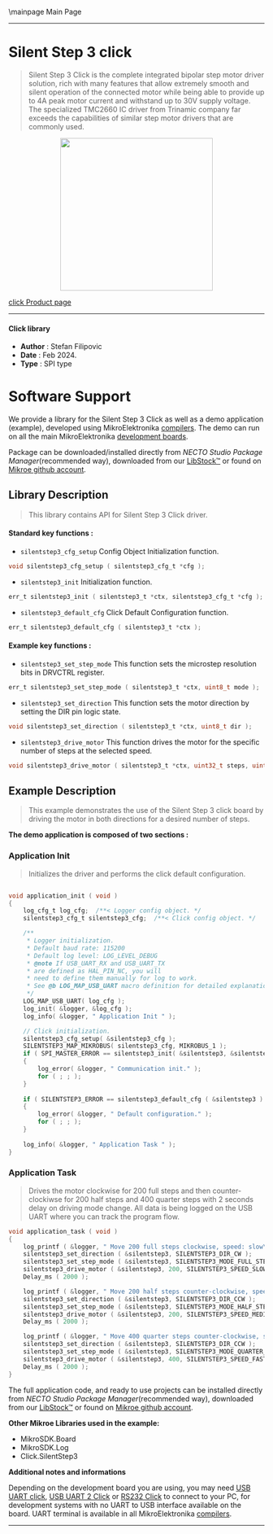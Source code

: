 \mainpage Main Page

---
# Silent Step 3 click

> Silent Step 3 Click is the complete integrated bipolar step motor driver solution, rich with many features that allow extremely smooth and silent operation of the connected motor while being able to provide up to 4A peak motor current and withstand up to 30V supply voltage. The specialized TMC2660 IC driver from Trinamic company far exceeds the capabilities of similar step motor drivers that are commonly used.

<p align="center">
  <img src="https://download.mikroe.com/images/click_for_ide/silentstep3_click.png" height=300px>
</p>

[click Product page](https://www.mikroe.com/silent-step-3-click)

---


#### Click library

- **Author**        : Stefan Filipovic
- **Date**          : Feb 2024.
- **Type**          : SPI type


# Software Support

We provide a library for the Silent Step 3 Click
as well as a demo application (example), developed using MikroElektronika
[compilers](https://www.mikroe.com/necto-studio).
The demo can run on all the main MikroElektronika [development boards](https://www.mikroe.com/development-boards).

Package can be downloaded/installed directly from *NECTO Studio Package Manager*(recommended way), downloaded from our [LibStock&trade;](https://libstock.mikroe.com) or found on [Mikroe github account](https://github.com/MikroElektronika/mikrosdk_click_v2/tree/master/clicks).

## Library Description

> This library contains API for Silent Step 3 Click driver.

#### Standard key functions :

- `silentstep3_cfg_setup` Config Object Initialization function.
```c
void silentstep3_cfg_setup ( silentstep3_cfg_t *cfg );
```

- `silentstep3_init` Initialization function.
```c
err_t silentstep3_init ( silentstep3_t *ctx, silentstep3_cfg_t *cfg );
```

- `silentstep3_default_cfg` Click Default Configuration function.
```c
err_t silentstep3_default_cfg ( silentstep3_t *ctx );
```

#### Example key functions :

- `silentstep3_set_step_mode` This function sets the microstep resolution bits in DRVCTRL register.
```c
err_t silentstep3_set_step_mode ( silentstep3_t *ctx, uint8_t mode );
```

- `silentstep3_set_direction` This function sets the motor direction by setting the DIR pin logic state.
```c
void silentstep3_set_direction ( silentstep3_t *ctx, uint8_t dir );
```

- `silentstep3_drive_motor` This function drives the motor for the specific number of steps at the selected speed.
```c
void silentstep3_drive_motor ( silentstep3_t *ctx, uint32_t steps, uint8_t speed );
```

## Example Description

> This example demonstrates the use of the Silent Step 3 click board by driving the motor in both directions for a desired number of steps.

**The demo application is composed of two sections :**

### Application Init

> Initializes the driver and performs the click default configuration.

```c

void application_init ( void )
{
    log_cfg_t log_cfg;  /**< Logger config object. */
    silentstep3_cfg_t silentstep3_cfg;  /**< Click config object. */

    /** 
     * Logger initialization.
     * Default baud rate: 115200
     * Default log level: LOG_LEVEL_DEBUG
     * @note If USB_UART_RX and USB_UART_TX 
     * are defined as HAL_PIN_NC, you will 
     * need to define them manually for log to work. 
     * See @b LOG_MAP_USB_UART macro definition for detailed explanation.
     */
    LOG_MAP_USB_UART( log_cfg );
    log_init( &logger, &log_cfg );
    log_info( &logger, " Application Init " );

    // Click initialization.
    silentstep3_cfg_setup( &silentstep3_cfg );
    SILENTSTEP3_MAP_MIKROBUS( silentstep3_cfg, MIKROBUS_1 );
    if ( SPI_MASTER_ERROR == silentstep3_init( &silentstep3, &silentstep3_cfg ) )
    {
        log_error( &logger, " Communication init." );
        for ( ; ; );
    }
    
    if ( SILENTSTEP3_ERROR == silentstep3_default_cfg ( &silentstep3 ) )
    {
        log_error( &logger, " Default configuration." );
        for ( ; ; );
    }
    
    log_info( &logger, " Application Task " );
}

```

### Application Task

> Drives the motor clockwise for 200 full steps and then counter-clockiwse for 200 half
steps and 400 quarter steps with 2 seconds delay on driving mode change. All data is
being logged on the USB UART where you can track the program flow.

```c
void application_task ( void )
{
    log_printf ( &logger, " Move 200 full steps clockwise, speed: slow\r\n\n" );
    silentstep3_set_direction ( &silentstep3, SILENTSTEP3_DIR_CW );
    silentstep3_set_step_mode ( &silentstep3, SILENTSTEP3_MODE_FULL_STEP );
    silentstep3_drive_motor ( &silentstep3, 200, SILENTSTEP3_SPEED_SLOW );
    Delay_ms ( 2000 );

    log_printf ( &logger, " Move 200 half steps counter-clockwise, speed: medium\r\n\n" );
    silentstep3_set_direction ( &silentstep3, SILENTSTEP3_DIR_CCW );
    silentstep3_set_step_mode ( &silentstep3, SILENTSTEP3_MODE_HALF_STEP );
    silentstep3_drive_motor ( &silentstep3, 200, SILENTSTEP3_SPEED_MEDIUM );
    Delay_ms ( 2000 );

    log_printf ( &logger, " Move 400 quarter steps counter-clockwise, speed: fast\r\n\n" );
    silentstep3_set_direction ( &silentstep3, SILENTSTEP3_DIR_CCW );
    silentstep3_set_step_mode ( &silentstep3, SILENTSTEP3_MODE_QUARTER_STEP );
    silentstep3_drive_motor ( &silentstep3, 400, SILENTSTEP3_SPEED_FAST );
    Delay_ms ( 2000 );
}
```

The full application code, and ready to use projects can be installed directly from *NECTO Studio Package Manager*(recommended way), downloaded from our [LibStock&trade;](https://libstock.mikroe.com) or found on [Mikroe github account](https://github.com/MikroElektronika/mikrosdk_click_v2/tree/master/clicks).

**Other Mikroe Libraries used in the example:**

- MikroSDK.Board
- MikroSDK.Log
- Click.SilentStep3

**Additional notes and informations**

Depending on the development board you are using, you may need
[USB UART click](https://www.mikroe.com/usb-uart-click),
[USB UART 2 Click](https://www.mikroe.com/usb-uart-2-click) or
[RS232 Click](https://www.mikroe.com/rs232-click) to connect to your PC, for
development systems with no UART to USB interface available on the board. UART
terminal is available in all MikroElektronika
[compilers](https://shop.mikroe.com/compilers).

---
